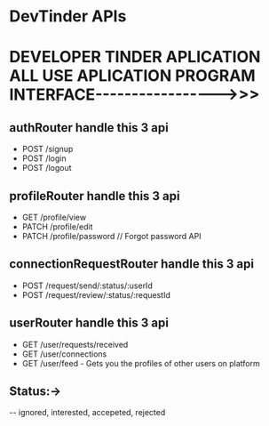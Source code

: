 # DevTinder APIs
# DEVELOPER TINDER APLICATION  ALL USE APLICATION PROGRAM INTERFACE----------------->>>

## authRouter handle this 3 api
- POST /signup
- POST /login
- POST /logout

## profileRouter handle this 3 api
- GET /profile/view
- PATCH /profile/edit
- PATCH /profile/password // Forgot password API

## connectionRequestRouter handle this 3 api
- POST /request/send/:status/:userId 
- POST /request/review/:status/:requestId

## userRouter handle this 3 api
- GET /user/requests/received
- GET /user/connections
- GET /user/feed - Gets you the profiles of other users on platform


## Status:->
-- ignored, interested, accepeted, rejected
